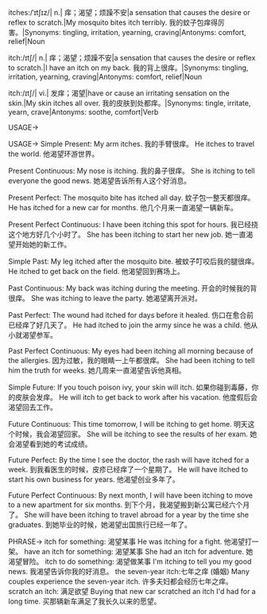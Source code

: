 itches:/ˈɪtʃɪz/| n.| 痒；渴望；烦躁不安|a sensation that causes the desire or reflex to scratch.|My mosquito bites itch terribly. 我的蚊子包痒得厉害。|Synonyms: tingling, irritation, yearning, craving|Antonyms: comfort, relief|Noun

itch:/ɪtʃ/| n.| 痒；渴望；烦躁不安|a sensation that causes the desire or reflex to scratch.|I have an itch on my back. 我的背上很痒。|Synonyms: tingling, irritation, yearning, craving|Antonyms: comfort, relief|Noun

itch:/ɪtʃ/| vi.| 发痒；渴望|have or cause an irritating sensation on the skin.|My skin itches all over. 我的皮肤到处都痒。|Synonyms: tingle, irritate, yearn, crave|Antonyms: soothe, comfort|Verb


USAGE->

USAGE->
Simple Present:
My arm itches. 我的手臂很痒。
He itches to travel the world. 他渴望环游世界。

Present Continuous:
My nose is itching. 我的鼻子很痒。
She is itching to tell everyone the good news. 她渴望告诉所有人这个好消息。

Present Perfect:
The mosquito bite has itched all day. 蚊子包一整天都很痒。
He has itched for a new car for months. 他几个月来一直渴望一辆新车。

Present Perfect Continuous:
I have been itching this spot for hours. 我已经挠这个地方好几个小时了。
She has been itching to start her new job. 她一直渴望开始她的新工作。

Simple Past:
My leg itched after the mosquito bite.  被蚊子叮咬后我的腿很痒。
He itched to get back on the field. 他渴望回到赛场上。

Past Continuous:
My back was itching during the meeting.  开会的时候我的背很痒。
She was itching to leave the party. 她渴望离开派对。

Past Perfect:
The wound had itched for days before it healed.  伤口在愈合前已经痒了好几天了。
He had itched to join the army since he was a child. 他从小就渴望参军。

Past Perfect Continuous:
My eyes had been itching all morning because of the allergies. 因为过敏，我的眼睛一上午都很痒。
She had been itching to tell him the truth for weeks. 她几周来一直渴望告诉他真相。

Simple Future:
If you touch poison ivy, your skin will itch. 如果你碰到毒藤，你的皮肤会发痒。
He will itch to get back to work after his vacation. 他度假后会渴望回去工作。

Future Continuous:
This time tomorrow, I will be itching to get home. 明天这个时候，我会渴望回家。
She will be itching to see the results of her exam. 她会渴望看到她的考试成绩。

Future Perfect:
By the time I see the doctor, the rash will have itched for a week. 到我看医生的时候，皮疹已经痒了一个星期了。
He will have itched to start his own business for years. 他渴望创业多年了。

Future Perfect Continuous:
By next month, I will have been itching to move to a new apartment for six months. 到下个月，我渴望搬到新公寓已经六个月了。
She will have been itching to travel abroad for a year by the time she graduates. 到她毕业的时候，她渴望出国旅行已经一年了。



PHRASE->
itch for something: 渴望某事
He was itching for a fight. 他渴望打一架。
have an itch for something: 渴望某事
She had an itch for adventure. 她渴望冒险。
itch to do something: 渴望做某事
I'm itching to tell you my good news. 我渴望告诉你我的好消息。
the seven-year itch:七年之痒 (婚姻)
Many couples experience the seven-year itch. 许多夫妇都会经历七年之痒。
scratch an itch:  满足欲望
Buying that new car scratched an itch I'd had for a long time. 买那辆新车满足了我长久以来的愿望。


